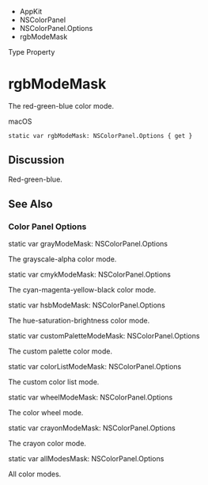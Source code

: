 

- AppKit
- NSColorPanel
- NSColorPanel.Options
-  rgbModeMask 

Type Property

# rgbModeMask

The red-green-blue color mode.

macOS

``` source
static var rgbModeMask: NSColorPanel.Options { get }
```

## Discussion

Red-green-blue.

## See Also

### Color Panel Options

static var grayModeMask: NSColorPanel.Options

The grayscale-alpha color mode.

static var cmykModeMask: NSColorPanel.Options

The cyan-magenta-yellow-black color mode.

static var hsbModeMask: NSColorPanel.Options

The hue-saturation-brightness color mode.

static var customPaletteModeMask: NSColorPanel.Options

The custom palette color mode.

static var colorListModeMask: NSColorPanel.Options

The custom color list mode.

static var wheelModeMask: NSColorPanel.Options

The color wheel mode.

static var crayonModeMask: NSColorPanel.Options

The crayon color mode.

static var allModesMask: NSColorPanel.Options

All color modes.

